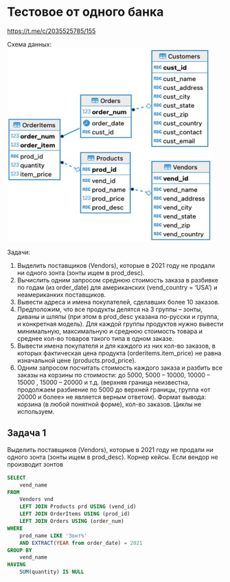 # Тестовое от одного банка
https://t.me/c/2035525785/155

Схема данных:  
![](./images/test_from_a_bank.jpg)

Задачи:
1. Выделить поставщиков (Vendors), которые в 2021 году не продали ни одного зонта (зонты ищем в prod_desc).
2. Вычислить одним запросом среднюю стоимость заказа в разбивке по годам (из order_date) для американских 
(vend_country = ‘USA’) и неамериканких поставщиков.
3. Вывести адреса и имена покупателей, сделавших более 10 заказов.
4. Предположим, что все продукты делятся на 3 группы – зонты, диваны и шляпы (при этом в prod_desc указана по-русски 
и группа, и конкретная модель). Для каждой группы продуктов нужно вывести минимальную, максимальную 
и среднюю стоимость товара и среднее кол-во товаров такого типа в одном заказе. 
5. Вывести имена покупателя и для каждого из них кол-во заказов, в которых фактическая цена продукта 
(orderitems.item_price) не равна изначальной цене (products.prod_price).
6. Одним запросом посчитать стоимость каждого заказа и разбить все заказы на корзины по стоимости: 
до 5000, 5000 – 10000, 10000 – 15000 , 15000 – 20000  и т.д.  (верхняя граница неизвестна, 
продолжаем разбиение по 5000 до верхней границы, группа «от 20000 и более» не является верным ответом). 
Формат вывода: корзина (в любой понятной форме), кол-во заказов. Циклы не используем.   

## Задача 1
Выделить поставщиков (Vendors), которые в 2021 году не продали ни одного зонта (зонты ищем в prod_desc).
Корнер кейсы. Если вендор не производит зонтов 
```sql
SELECT
    vend_name
FROM
    Vendors vnd 
    LEFT JOIN Products prd USING (vend_id)
    LEFT JOIN OrderItems USING (prod_id)
    LEFT JOIN Orders USING (order_num)
WHERE
    prod_name LIKE 'Зонт%'
    AND EXTRACT(YEAR from order_date) = 2021
GROUP BY
    vend_name
HAVING
    SUM(quantity) IS NULL
```
